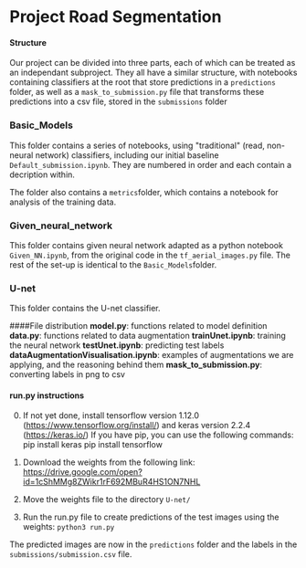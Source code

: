 # Project Road Segmentation

#### Structure

Our project can be divided into three parts, each of which can be treated as an independant subproject. They all have a similar structure, with notebooks containing classifiers at the root that store predictions in a `predictions` folder, as well as a `mask_to_submission.py` file that transforms these predictions into a csv file, stored in the `submissions` folder

### Basic_Models

This folder contains a series of notebooks, using "traditional" (read, non-neural network) classifiers, including our initial baseline `Default_submission.ipynb`. They are numbered in order and each contain a decription within.

The folder also contains a `metrics`folder, which contains a notebook for analysis of the training data.

### Given_neural_network

This folder contains given neural network adapted as a python notebook `Given_NN.ipynb`, from the original code in the `tf_aerial_images.py` file. The rest of the set-up is identical to the `Basic_Models`folder.

### U-net

This folder contains the U-net classifier.


####File distribution
__model.py__: 				functions related to model definition
__data.py__: 				functions related to data augmentation
__trainUnet.ipynb__: 			training the neural network
__testUnet.ipynb__: 			predicting test labels
__dataAugmentationVisualisation.ipynb__: 	examples of augmentations we are applying, and the reasoning behind them
__mask\_to\_submission.py__:			converting labels in png to csv




#### run.py instructions

0. If not yet done, install tensorflow version 1.12.0 (https://www.tensorflow.org/install/) and keras version 2.2.4 (https://keras.io/)
   If you have pip, you can use the following commands:
	pip install keras
	pip install tensorflow

1. Download the weights from the following link: https://drive.google.com/open?id=1cShMMg8ZWikr1rF692MBuR4HS1ON7NHL

2. Move the weights file to the directory `U-net/`
3. Run the run.py file to create predictions of the test images using the weights: `python3 run.py` 

The predicted images are now in the `predictions` folder and the labels in the `submissions/submission.csv` file.

